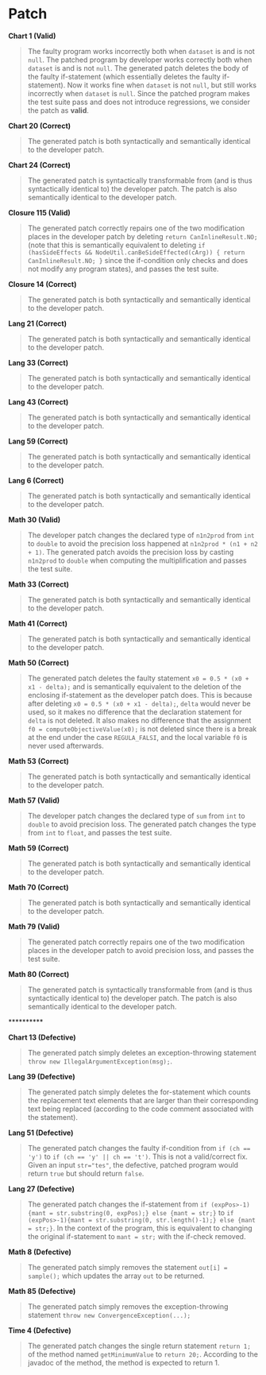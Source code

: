 # Patch

**Chart 1 (Valid)**
> The faulty program works incorrectly both when `dataset` is and is not `null`. The patched program by developer works correctly both when `dataset` is and is not `null`. The generated patch deletes the body of the faulty if-statement (which essentially deletes the faulty if-statement). Now it works fine when `dataset` is not `null`, but still works incorrectly when `dataset` is `null`. Since the patched program makes the test suite pass and does not introduce regressions, we consider the patch as **valid**.

**Chart 20 (Correct)**
> The generated patch is both syntactically and semantically identical to the developer patch.

**Chart 24 (Correct)**
> The generated patch is syntactically transformable from (and is thus syntactically identical to) the developer patch. The patch is also semantically identical to the developer patch.

**Closure 115 (Valid)**
> The generated patch correctly repairs one of the two modification places in the developer patch by deleting `return CanInlineResult.NO;` (note that this is semantically equivalent to deleting `if (hasSideEffects && NodeUtil.canBeSideEffected(cArg)) { return CanInlineResult.NO; }` since the if-condition only checks and does not modify any program states), and passes the test suite.

**Closure 14 (Correct)**
> The generated patch is both syntactically and semantically identical to the developer patch.

**Lang 21 (Correct)**
> The generated patch is both syntactically and semantically identical to the developer patch.

**Lang 33 (Correct)**
> The generated patch is both syntactically and semantically identical to the developer patch.

**Lang 43 (Correct)**
> The generated patch is both syntactically and semantically identical to the developer patch.

**Lang 59 (Correct)**
> The generated patch is both syntactically and semantically identical to the developer patch.

**Lang 6 (Correct)**
> The generated patch is both syntactically and semantically identical to the developer patch.

**Math 30 (Valid)**
> The developer patch changes the declared type of `n1n2prod` from `int` to `double` to avoid the precision loss happened at `n1n2prod * (n1 + n2 + 1)`. The generated patch avoids the precision loss by casting `n1n2prod` to `double` when computing the multiplification and passes the test suite.

**Math 33 (Correct)**
> The generated patch is both syntactically and semantically identical to the developer patch.

**Math 41 (Correct)**
> The generated patch is both syntactically and semantically identical to the developer patch.

**Math 50 (Correct)**
> The generated patch deletes the faulty statement `x0 = 0.5 * (x0 + x1 - delta);` and is semantically equivalent to the deletion of the enclosing if-statement as the developer patch does. This is because after deleting `x0 = 0.5 * (x0 + x1 - delta);`, `delta` would never be used, so it makes no difference that the declaration statement for `delta` is not deleted. It also makes no difference that the assignment `f0 = computeObjectiveValue(x0);` is not deleted since there is a break at the end under the case `REGULA_FALSI`, and the local variable `f0` is never used afterwards.

**Math 53 (Correct)**
> The generated patch is both syntactically and semantically identical to the developer patch.

**Math 57 (Valid)**
> The developer patch changes the declared type of `sum` from `int` to `double` to avoid precision loss. The generated patch changes the type from `int` to `float`, and passes the test suite.

**Math 59 (Correct)**
> The generated patch is both syntactically and semantically identical to the developer patch.

**Math 70 (Correct)**
> The generated patch is both syntactically and semantically identical to the developer patch.

**Math 79 (Valid)**
> The generated patch correctly repairs one of the two modification places in the developer patch to avoid precision loss, and passes the test suite.

**Math 80 (Correct)**
> The generated patch is syntactically transformable from (and is thus syntactically identical to) the developer patch. The patch is also semantically identical to the developer patch.

&ast;&ast;&ast;&ast;&ast;&ast;&ast;&ast;&ast;&ast;

**Chart 13 (Defective)**
> The generated patch simply deletes an exception-throwing statement `throw new IllegalArgumentException(msg);`.

**Lang 39 (Defective)**
> The generated patch simply deletes the for-statement which counts the replacement text elements that are larger than their corresponding text being replaced (according to the code comment associated with the statement).

**Lang 51 (Defective)**
> The generated patch changes the faulty if-condition from `if (ch == 'y')` to `if (ch == 'y' || ch == 't')`. This is not a valid/correct fix. Given an input `str="tes"`, the defective, patched program would return `true` but should return `false`.

**Lang 27 (Defective)**
> The generated patch changes the if-statement from `if (expPos>-1){mant = str.substring(0, expPos);} else {mant = str;}` to `if (expPos>-1){mant = str.substring(0, str.length()-1);} else {mant = str;}`. In the context of the program, this is equivalent to changing the original if-statement to `mant = str;` with the if-check removed.

**Math 8 (Defective)**
> The generated patch simply removes the statement `out[i] = sample();` which updates the array `out` to be returned.

**Math 85 (Defective)**
> The generated patch simply removes the exception-throwing statement `throw new ConvergenceException(...);`

**Time 4 (Defective)**
> The generated patch changes the single return statement `return 1;` of the method named `getMinimumValue` to `return 20;`. According to the javadoc of the method, the method is expected to return 1.
